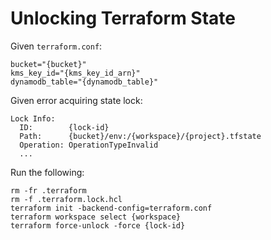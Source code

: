 # Unlocking Terraform State

Given `terraform.conf`:

```properties
bucket="{bucket}"
kms_key_id="{kms_key_id_arn}"
dynamodb_table="{dynamodb_table}"
```

Given error acquiring state lock:

```text
Lock Info:
  ID:        {lock-id}
  Path:      {bucket}/env:/{workspace}/{project}.tfstate
  Operation: OperationTypeInvalid
  ...
```

Run the following:

```shell
rm -fr .terraform
rm -f .terraform.lock.hcl
terraform init -backend-config=terraform.conf
terraform workspace select {workspace}
terraform force-unlock -force {lock-id}
```

